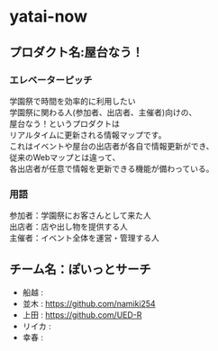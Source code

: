 # yatai-now

## プロダクト名:**屋台なう！**
### エレベーターピッチ
学園祭で時間を効率的に利用したい  
学園祭に関わる人(参加者、出店者、主催者)向けの、  
屋台なう！というプロダクトは  
リアルタイムに更新される情報マップです。  
これはイベントや屋台の出店者が各自で情報更新ができ、  
従来のWebマップとは違って、  
各出店者が任意で情報を更新できる機能が備わっている。
### 用語
参加者：学園祭にお客さんとして来た人  
出店者：店や出し物を提供する人  
主催者：イベント全体を運営・管理する人  

## チーム名：**ぽいっとサーチ**
- 船越 : 
- 並木 : https://github.com/namiki254
- 上田 : https://github.com/UED-R
- リイカ : 
- 幸春 : 
